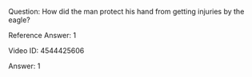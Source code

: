 Question: How did the man protect his hand from getting injuries by the eagle?

Reference Answer: 1

Video ID: 4544425606

Answer: 1

